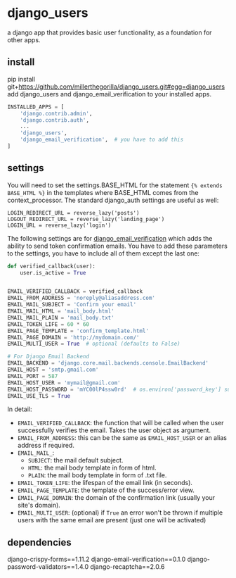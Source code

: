 # django_users
a django app that provides basic user functionality, as a foundation for other apps.

## install
pip install git+https://github.com/millerthegorilla/django_users.git#egg=django_users
add django_users and django_email_verification to your installed apps.
```python
INSTALLED_APPS = [
    'django.contrib.admin',
    'django.contrib.auth',
    ...
    'django_users',
    'django_email_verification',  # you have to add this
]
```

## settings
You will need to set the settings.BASE_HTML for the statement `{% extends BASE_HTML %}` in the templates where BASE_HTML comes from the context_processor.  The standard django_auth settings are useful as well:
```
LOGIN_REDIRECT_URL = reverse_lazy('posts')
LOGOUT_REDIRECT_URL = reverse_lazy('landing_page')
LOGIN_URL = reverse_lazy('login')
```
The following settings are for [django_email_verification](https://github.com/LeoneBacciu/django-email-verification) which adds the ability to send token confirmation emails.
You have to add these parameters to the settings, you have to include all of them except the last one:

```python
def verified_callback(user):
    user.is_active = True


EMAIL_VERIFIED_CALLBACK = verified_callback
EMAIL_FROM_ADDRESS = 'noreply@aliasaddress.com'
EMAIL_MAIL_SUBJECT = 'Confirm your email'
EMAIL_MAIL_HTML = 'mail_body.html'
EMAIL_MAIL_PLAIN = 'mail_body.txt'
EMAIL_TOKEN_LIFE = 60 * 60
EMAIL_PAGE_TEMPLATE = 'confirm_template.html'
EMAIL_PAGE_DOMAIN = 'http://mydomain.com/'
EMAIL_MULTI_USER = True  # optional (defaults to False)

# For Django Email Backend
EMAIL_BACKEND = 'django.core.mail.backends.console.EmailBackend'
EMAIL_HOST = 'smtp.gmail.com'
EMAIL_PORT = 587
EMAIL_HOST_USER = 'mymail@gmail.com'
EMAIL_HOST_PASSWORD = 'mYC00lP4ssw0rd'  # os.environ['password_key'] suggested
EMAIL_USE_TLS = True
```

In detail:

+ `EMAIL_VERIFIED_CALLBACK`: the function that will be called when the user successfully verifies the email. Takes the
  user object as argument.
+ `EMAIL_FROM_ADDRESS`: this can be the same as `EMAIL_HOST_USER` or an alias address if required.
+ `EMAIL_MAIL_`:
    * `SUBJECT`: the mail default subject.
    * `HTML`: the mail body template in form of html.
    * `PLAIN`: the mail body template in form of .txt file.
+ `EMAIL_TOKEN_LIFE`: the lifespan of the email link (in seconds).
+ `EMAIL_PAGE_TEMPLATE`: the template of the success/error view.
+ `EMAIL_PAGE_DOMAIN`: the domain of the confirmation link (usually your site's domain).
+ `EMAIL_MULTI_USER`: (optional) if `True` an error won't be thrown if multiple users with the same email are present (just one will be activated)


## dependencies
django-crispy-forms==1.11.2
django-email-verification==0.1.0
django-password-validators==1.4.0
django-recaptcha==2.0.6
